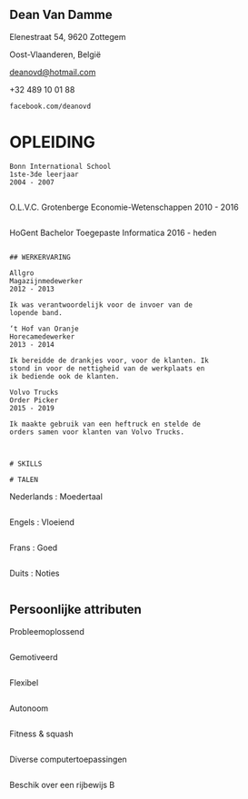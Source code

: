 ## Dean Van Damme

Elenestraat 54, 9620 Zottegem

Oost-Vlaanderen, België

deanovd@hotmail.com

+32 489 10 01 88

```
facebook.com/deanovd
```
# OPLEIDING

```
Bonn International School
1ste-3de leerjaar
2004 - 2007
```
```
```
O.L.V.C. Grotenberge
Economie-Wetenschappen
2010 - 2016
```
```
HoGent
Bachelor Toegepaste Informatica
2016 - heden
```

## WERKERVARING

Allgro
Magazijnmedewerker
2012 - 2013
```
```
Ik was verantwoordelijk voor de invoer van de
lopende band.
```
```
‘t Hof van Oranje
Horecamedewerker
2013 - 2014

Ik bereidde de drankjes voor, voor de klanten. Ik
stond in voor de nettigheid van de werkplaats en
ik bediende ook de klanten.
```
```
Volvo Trucks
Order Picker
2015 - 2019

Ik maakte gebruik van een heftruck en stelde de
orders samen voor klanten van Volvo Trucks.
```
```


# SKILLS

# TALEN

```
Nederlands : Moedertaal
```
```
Engels : Vloeiend
```
```
Frans : Goed
```
```
Duits : Noties
```
```

## Persoonlijke attributen
Probleemoplossend
```
```
Gemotiveerd
```
```
Flexibel
```
```
Autonoom
```
```
Fitness & squash
```
```
Diverse computertoepassingen
```
```
Beschik over een rijbewijs B
```
